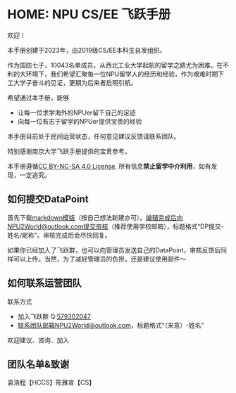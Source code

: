 # HOME: NPU CS/EE 飞跃手册

欢迎！

本手册创建于2023年，由2019级CS/EE本科生自发组织。

作为国防七子，10043名单成员，从西北工业大学起航的留学之路尤为困难。在不利的大环境下，我们希望汇聚每一位NPU留学人的经历和经验，作为艰难时期下工大学子奋斗的见证，更期为后来者启明引航。

希望通过本手册，能够

- 让每一位求学海外的NPUer留下自己的足迹
- 向每一位有志于留学的NPUer提供宝贵的经验

本手册目前处于民间运营状态，任何意见建议反馈请联系团队。

特别感谢南京大学飞跃手册提供的宝贵参考。

本手册遵循[CC BY-NC-SA 4.0 License](https://creativecommons.org/licenses/by-nc-sa/4.0/), 所有信息**禁止留学中介利用**，如有发现，一定追究。

## 如何提交DataPoint

首先下载[markdown模版](https://drive.google.com/file/d/1xBMaKf6Eia0WQggsohyJuONElkI-v42O/view?usp=share_link)（按自己想法新建亦可）。编辑完成后向NPU2World@outlook.com提交审核（推荐使用学校邮箱），标题格式“DP提交-姓名/昵称”。审核完成后会尽快回复。

如果你已经加入了飞跃群，也可以向管理员发送自己的DataPoint，审核反馈后同样可以上传。当然，为了减轻管理员的负担，还是建议使用邮件～

## 如何联系运营团队
联系方式

- 加入飞跃群 Q:[579302047](https://jq.qq.com/?_wv=1027&k=CwKo9SM6)
- 联系团队邮箱NPU2World@outlook.com，标题格式“（来意）-姓名”

欢迎建议、咨询、加入

## 团队名单&致谢

袁浩程【HCCS】陈雅宣【CS】



